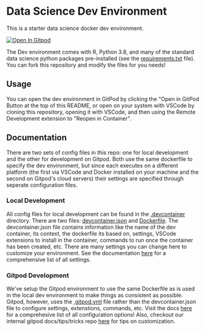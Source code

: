 # Data Science Dev Environment
This is a starter data science docker dev environment.

[![Open In Gitpod](https://gitpod.io/button/open-in-gitpod.svg)](https://gitpod.io/#https://github.com/ANRGUSC/data_science_workspace)

The Dev environment comes with R, Python 3.8, and many of the standard 
data science python packages pre-installed (see the 
[requirements.txt](./requirements.txt) file).
You can fork this repository and modify the files for you needs!

## Usage
You can open the dev environment in GitPod by clicking the "Open in GitPod Button at the top of this README, or open on your system with VSCode by cloning this repository, opening it with VSCode, and then using the Remote Development extension to "Reopen in Container".

## Documentation
There are two sets of config files in this repo: one for local development and the other for development on Gitpod. 
Both use the same dockerfile to specify the dev environment, but since each executes on a different platform (the first via VSCode and Docker installed on your machine and the second on Gitpod's cloud servers) their settings are specified through seperate configuration files. 

### Local Development
All config files for local development can be found in the [.devcontainer](./.devcontainer) directory. 
There are two files: [devcontainer.json](./.devcontainer/devcontainer.json) and [Dockerfile](./.devcontainer/Dockerfile).
The devcontainer.json file contains information like the name of the dev container, its context, the dockerfile its based on, settings, VSCode extensions to install in the container, commands to run once the container has been created, etc. 
There are many settings you can change here to customize your environment.
See the documentation [here](https://code.visualstudio.com/docs/remote/devcontainerjson-reference) for a comprehensive list of all settings.

### Gitpod  Development
We've setup the Gitpod environment to use the same Dockerfile as is used in the local dev environment to make things as consistent as possible. 
Gitpod, however, uses the [.gitpod.yml](./.gitpod.yml) file rather than the devcontainer.json file to configure settings, extenstions, commands, etc. 
Visit the docs [here](https://www.gitpod.io/docs/configure) for a comprehesive list of all configuration options!
Also, checkout our internal gitpod docs/tips/tricks repo [here](https://github.com/ANRGUSC/gitpod) for tips on customization.
